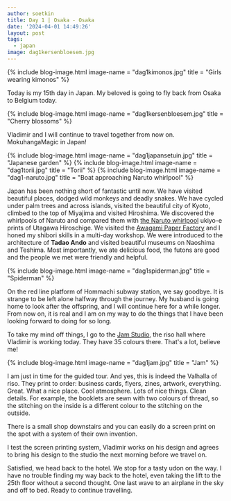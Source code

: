 ```yaml
---
author: soetkin
title: Day 1 | Osaka - Osaka 
date: '2024-04-01 14:49:26'
layout: post
tags:
  - japan
image: dag1kersenbloesem.jpg
---
```

{% include blog-image.html image-name = "dag1kimonos.jpg"  title = "Girls wearing kimonos" %}

Today is my 15th day in Japan. My beloved is going to fly back from Osaka to Belgium today.

{% include blog-image.html image-name = "dag1kersenbloesem.jpg"  title = "Cherry blossoms" %}


Vladimir and I will continue to travel together from now on. 
MokuhangaMagic in Japan!

{% include blog-image.html image-name = "dag1japansetuin.jpg"  title = "Japanese garden" %}
{% include blog-image.html image-name = "dag1torii.jpg"  title = "Torii" %}
{% include blog-image.html image-name = "dag1-naruto.jpg"  title = "Boat approaching Naruto whirlpool" %}


Japan has been nothing short of fantastic until now. We have visited beautiful places, dodged wild monkeys and deadly snakes. We have cycled under palm trees and across islands, visited the beautiful city of Kyoto, climbed to the top of Miyajima and visited Hiroshima. We discovered the whirlpools of Naruto and compared them with [the Naruto whirlpool](https://www.metmuseum.org/art/collection/search/53783) ukiyo-e prints of Utagawa Hiroschige. We visited the [Awagami Paper Factory](https://awagami.com) and I honed my shibori skills in a multi-day workshop.  We were introduced to the architecture of **Tadao Ando** and visited beautiful museums on Naoshima and Teshima. Most importantly, we ate delicious food, the futons are good and the people we met were friendly and helpful.

{% include blog-image.html image-name = "dag1spiderman.jpg"  title = "Spiderman" %}

On the red line platform of Hommachi subway station, we say goodbye. It is strange to be left alone halfway through the journey. My husband is going home to look after the offspring, and I will continue here for a while longer. From now on, it is real and I am on my way to do the things that I have been looking forward to doing for so long.


To take my mind off things, I go to the [Jam Studio](https://jam-p.com/blog/hello-we-are-jam), the riso hall where Vladimir is working today. They have 35 colours there. That's a lot, believe me!

{% include blog-image.html image-name = "dag1jam.jpg"  title = "Jam" %}

I am just in time for the guided tour. And yes, this is indeed the Valhalla of riso. They print to order: business cards, flyers, zines, artwork, everything. Great. What a nice place. Cool atmosphere. Lots of nice things. Clean details. For example, the booklets are sewn with two colours of thread, so the stitching on the inside is a different colour to the stitching on the outside.


There is a small shop downstairs and you can easily do a screen print on the spot with a system of their own invention. 


I test the screen printing system, Vladimir works on his design and agrees to bring his design to the studio the next morning before we travel on.


Satisfied, we head back to the hotel. We stop for a tasty udon on the way. I have no trouble finding my way back to the hotel, even taking the lift to the 25th floor without a second thought. One last wave to an airplane in the sky and off to bed. 
Ready to continue travelling.